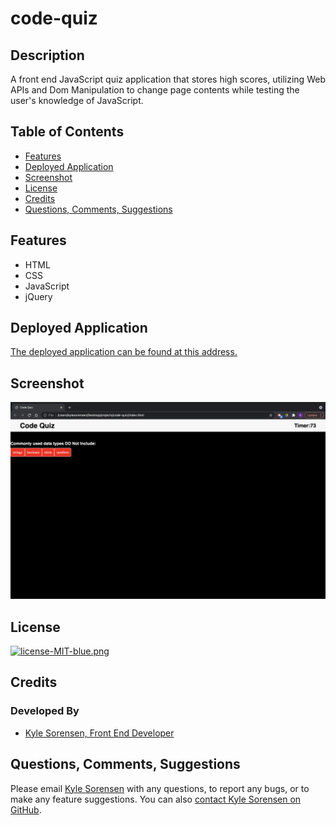 # code-quiz
## Description
A front end JavaScript quiz application that stores high scores, utilizing Web APIs and Dom Manipulation to change page contents while testing the user's knowledge of JavaScript. 

## Table of Contents
- [Features](#features)
- [Deployed Application](#deployed-application)
- [Screenshot](#screenshot)
- [License](#license)
- [Credits](#credits)
- [Questions, Comments, Suggestions](#questions-comments-suggestions)

## Features
 - HTML
 - CSS
 - JavaScript
 - jQuery

## Deployed Application
[The deployed application can be found at this address.](https://ksore85.github.io/code-quiz/)

## Screenshot
![Screenshot](code-quiz.png)

## License
[![license-MIT-blue.png](https://img.shields.io/badge/license-MIT-blue)](#License)

## Credits
### Developed By
- [Kyle Sorensen, Front End Developer](https://www.github.com/ksore85)

## Questions, Comments, Suggestions
Please email [Kyle Sorensen](mailto:ksore85@gmail.com) with any questions, to report any bugs, or to make any feature suggestions. You can also [contact Kyle Sorensen on GitHub](https://www.github.com/ksore85).